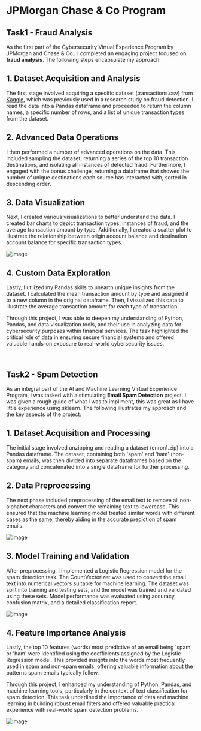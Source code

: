 <h1> JPMorgan Chase & Co Program </h1>

<h2>Task1 - Fraud Analysis</h2>

<p>As the first part of the Cybersecurity Virtual Experience Program by JPMorgan and Chase & Co., I completed an engaging project focused on <strong>fraud analysis</strong>. The following steps encapsulate my approach:</p>

<h2>1. Dataset Acquisition and Analysis</h2>
<p>The first stage involved acquiring a specific dataset (transactions.csv) from <a href="https://www.kaggle.com/ealaxi/paysim1/version/2">Kaggle</a>, which was previously used in a research study on fraud detection. I read the data into a Pandas dataframe and proceeded to return the column names, a specific number of rows, and a list of unique transaction types from the dataset. </p>

<h2>2. Advanced Data Operations</h2>
<p>I then performed a number of advanced operations on the data. This included sampling the dataset, returning a series of the top 10 transaction destinations, and isolating all instances of detected fraud. Furthermore, I engaged with the bonus challenge, returning a dataframe that showed the number of unique destinations each source has interacted with, sorted in descending order.</p>

<h2>3. Data Visualization</h2>
<p>Next, I created various visualizations to better understand the data. I created bar charts to depict transaction types, instances of fraud, and the average transaction amount by type. Additionally, I created a scatter plot to illustrate the relationship between origin account balance and destination account balance for specific transaction types.</p>

![image](https://github.com/PatrickAcheson/JPMorgan-Chase-CVEP-Tasks/assets/90014630/eb7ea4af-39e5-41ff-914b-177542c01aaf)

<h2>4. Custom Data Exploration</h2>
<p>Lastly, I utilized my Pandas skills to unearth unique insights from the dataset. I calculated the mean transaction amount by type and assigned it to a new column in the original dataframe. Then, I visualized this data to illustrate the average transaction amount for each type of transaction.</p>

<p>Through this project, I was able to deepen my understanding of Python, Pandas, and data visualization tools, and their use in analyzing data for cybersecurity purposes within financial services. The task highlighted the critical role of data in ensuring secure financial systems and offered valuable hands-on exposure to real-world cybersecurity issues.</p>
<br>
<h2>Task2 - Spam Detection</h2>
<p>As an integral part of the AI and Machine Learning Virtual Experience Program, I was tasked with a stimulating <strong>Email Spam Detection</strong> project. I was given a rough guide of what I was to impliment, this was great as I have little experience using sklearn. The following illustrates my approach and the key aspects of the project:</p>
<h2>1. Dataset Acquisition and Processing</h2>
<p>The initial stage involved unzipping and reading a dataset (enron1.zip) into a Pandas dataframe. The dataset, containing both 'spam' and 'ham' (non-spam) emails, was then divided into separate dataframes based on the category and concatenated into a single dataframe for further processing.</p>
<h2>2. Data Preprocessing</h2>
<p>The next phase included preprocessing of the email text to remove all non-alphabet characters and convert the remaining text to lowercase. This ensured that the machine learning model treated similar words with different cases as the same, thereby aiding in the accurate prediction of spam emails.</p>

![image](https://github.com/PatrickAcheson/JPMorgan-Chase-CVEP-Tasks/assets/90014630/f79cf754-33d8-46f8-a45f-2ca9b0359d4b)
<h2>3. Model Training and Validation</h2>
<p>After preprocessing, I implemented a Logistic Regression model for the spam detection task. The CountVectorizer was used to convert the email text into numerical vectors suitable for machine learning. The dataset was split into training and testing sets, and the model was trained and validated using these sets. Model performance was evaluated using accuracy, confusion matrix, and a detailed classification report.</p>

![image](https://github.com/PatrickAcheson/JPMorgan-Chase-CVEP-Tasks/assets/90014630/47435cdc-81d5-4206-99f6-42b3fb048e87)
<h2>4. Feature Importance Analysis</h2>
<p>Lastly, the top 10 features (words) most predictive of an email being 'spam' or 'ham' were identified using the coefficients assigned by the Logistic Regression model. This provided insights into the words most frequently used in spam and non-spam emails, offering valuable information about the patterns spam emails typically follow.</p>
<p>Through this project, I enhanced my understanding of Python, Pandas, and machine learning tools, particularly in the context of text classification for spam detection. This task underlined the importance of data and machine learning in building robust email filters and offered valuable practical experience with real-world spam detection problems.</p>

![image](https://github.com/PatrickAcheson/JPMorgan-Chase-CVEP-Tasks/assets/90014630/fa28a7af-403c-4590-af1d-9cae492ef20c)
